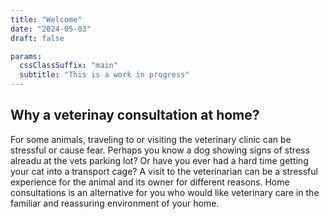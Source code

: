 ```yaml
---
title: "Welcome"
date: "2024-05-03"
draft: false

params:
  cssClassSuffix: "main"
  subtitle: "This is a work in progress"
---
```


## Why a veterinay consultation at home?

For some animals, traveling to or visiting the veterinary clinic can be stressful or cause fear. Perhaps you know a dog showing signs of stress alreadu at the vets parking lot? Or have you ever had a hard time getting your cat into a transport cage? A visit to the veterinarian can be a stressful experience for the animal and  its owner for different reasons. Home consultations is an alternative for you who would like veterinary care in the familiar and reassuring environment of your home.
